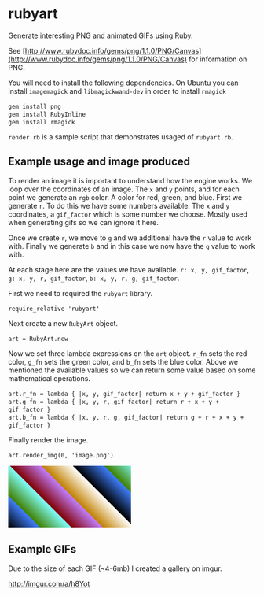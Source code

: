 rubyart
=======

Generate interesting PNG and animated GIFs using Ruby.

See [http://www.rubydoc.info/gems/png/1.1.0/PNG/Canvas](http://www.rubydoc.info/gems/png/1.1.0/PNG/Canvas) for information on PNG.

You will need to install the following dependencies. On Ubuntu you can install `imagemagick` and `libmagickwand-dev` in order to install `rmagick`

    gem install png
    gem install RubyInline
    gem install rmagick

`render.rb` is a sample script that demonstrates usaged of `rubyart.rb`.

Example usage and image produced
--------------------------------
To render an image it is important to understand how the engine works. We loop over the coordinates
of an image. The `x` and `y` points, and for each point we generate an `rgb` color. A color for red, green,
and blue. First we generate `r`. To do this we have some numbers available. The `x` and `y` coordinates, a
`gif_factor` which is some number we choose. Mostly used when generating gifs so we can ignore it here.

Once we create `r`, we move to `g` and we additional have the `r` value to work with. Finally we generate
`b` and in this case we now have the `g` value to work with.

At each stage here are the values we have available. `r: x, y, gif_factor`, `g: x, y, r, gif_factor`,
`b: x, y, r, g, gif_factor`.

First we need to required the `rubyart` library.

    require_relative 'rubyart'

Next create a new `RubyArt` object.

    art = RubyArt.new

Now we set three lambda expressions on the `art` object. `r_fn` sets the red color, `g_fn` sets the green
color, and `b_fn` sets the blue color. Above we mentioned the available values so we can return some
value based on some mathematical operations.

    art.r_fn = lambda { |x, y, gif_factor| return x + y + gif_factor }
    art.g_fn = lambda { |x, y, r, gif_factor| return r + x + y + gif_factor }
    art.b_fn = lambda { |x, y, r, g, gif_factor| return g + r + x + y + gif_factor }

Finally render the image.

    art.render_img(0, 'image.png')

<a target="_blank" href="image.png"><img src="image.png" alt="sample rendered image" /></a>

Example GIFs
------------
Due to the size of each GIF (~4-6mb) I created a gallery on imgur.

<a target="_blank" href="http://imgur.com/a/h8Yot">http://imgur.com/a/h8Yot</a>
